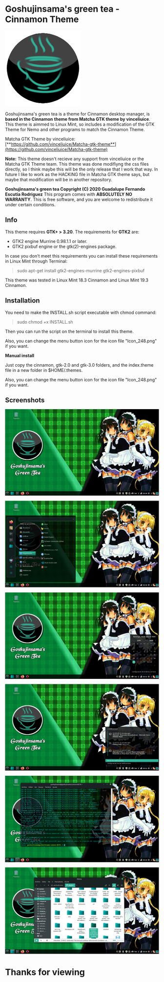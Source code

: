 # **Goshujinsama's green tea - Cinnamon Theme**

![Logo image.!](Icon_248.png "Goshujinsama's green tea icon")

Goshujinsama's green tea is a theme for Cinnamon desktop manager, is **based in the Cinnamon**
**theme from Matcha GTK theme by vinceliuice**. This theme is aimmed to Linux Mint, so includes
a modification of the GTK Theme for Nemo and other programs to match the Cinnamon Theme.

Matcha GTK Theme by vinceliuice: [**https://github.com/vinceliuice/Matcha-gtk-theme**](https://github.com/vinceliuice/Matcha-gtk-theme)

**Note:** This theme doesn't recieve any support from vinceliuice or the Matcha GTK Theme team.
This theme was done modifiyng the css files directly, so I think maybe this will be the
only release that I work that way. In future I like to work as the HACKING file in Matcha GTK
theme says, but maybe that modification will be in another repository.


**Goshujinsama's green tea  Copyright (C) 2020  Guadalupe Fernando Escutia Rodriguez**
This program comes with **ABSOLUTELY NO WARRANTY**. This is free software, and you are welcome
to redistribute it under certain conditions.

## **Info**

This theme requires  **GTK+ > 3.20**. The requirements for **GTK2** are:

- GTK2 engine Murrine 0.98.1.1 or later.
- GTK2 pixbuf engine or the gtk(2)-engines package.

In case you don't meet this requirements you can install these requirements in Linux Mint
through Terminal:

> sudo apt-get install gtk2-engines-murrine gtk2-engines-pixbuf

This theme was tested in Linux Mint 18.3 Cinnamon and Linux Mint 19.3 Cinnamon.

## **Installation**

You need to make the INSTALL.sh script executable with chmod command:

> sudo chmod +x INSTALL.sh

Then you can run the script on the terminal to install this theme.

Also, you can change the menu button icon for the icon file "Icon_248.png" if you want.

**Manual install**

Just copy the cinnamon, gtk-2.0 and gtk-3.0 folders, and the index.theme file in a new
folder in $HOME/.themes.

Also, you can change the menu button icon for the icon file "Icon_248.png" if you want.

## **Screenshots**

![Captura 01.!](img/cap01.png "Captura 01")

![Captura 02.!](img/cap02.png "Captura 02")

![Captura 03.!](img/cap03.png "Captura 03")

![Captura 04.!](img/cap04.png "Captura 04")

![Captura 05.!](img/cap05.png "Captura 05")

![Captura 06.!](img/cap06.png "Captura 06")

# **Thanks for viewing**